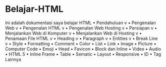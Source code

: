 # Belajar-HTML
Ini adalah dokumentasi saya belajar HTML
•	Pendahuluan v
•	Pengenalan Web v
•	Pengenalan HTML v
•	Pengenalan Web Hosting v
•	Persiapan v
•	Menjalankan Web di Komputer v
•	Menjalankan Web di Hosting v
•	Penamaan File HTML v
•	Heading v
•	Paragraph v
•	Entities v
•	Break Line v
•	Style
•	Formatting
•	Comment
•	Color
•	List
•	Link
•	Image
•	Picture
•	Computer Code
•	Emoji
•	Head
•	Favicon
•	Block dan Inline
•	Video
•	Audio
•	HTML 5
•	Inline Frame
•	Table
•	Sematic
•	Layout
•	Responsive
•	ID
•	Tag Lainnya

